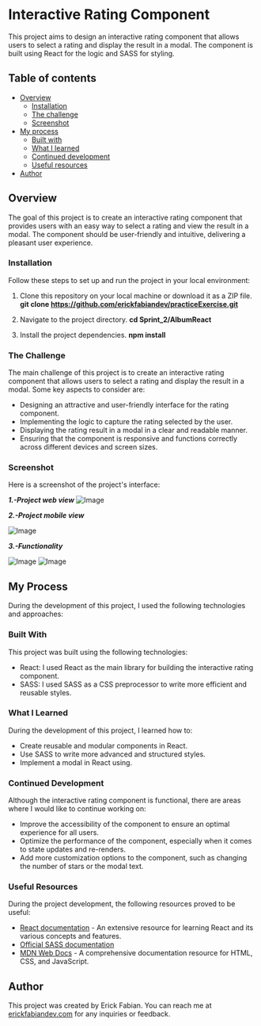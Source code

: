 # Interactive Rating Component
This project aims to design an interactive rating component that allows users to select a rating and display the result in a modal. The component is built using React for the logic and SASS for styling.

## Table of contents

- [Overview](#overview)
  - [Installation](#Installation)  
  - [The challenge](#the-challenge)
  - [Screenshot](#screenshot)
- [My process](#my-process)
  - [Built with](#built-with)
  - [What I learned](#what-i-learned)
  - [Continued development](#continued-development)
  - [Useful resources](#useful-resources)
- [Author](#author)

## Overview
The goal of this project is to create an interactive rating component that provides users with an easy way to select a rating and view the result in a modal. The component should be user-friendly and intuitive, delivering a pleasant user experience.

### Installation
Follow these steps to set up and run the project in your local environment:

1.  Clone this repository on your local machine or download it as a ZIP file.
     **git clone https://github.com/erickfabiandev/practiceExercise.git** 
2.  Navigate to the project directory.
     **cd Sprint_2/AlbumReact** 

3.  Install the project dependencies.
     **npm install**


### The Challenge
The main challenge of this project is to create an interactive rating component that allows users to select a rating and display the result in a modal. Some key aspects to consider are:

* Designing an attractive and user-friendly interface for the rating component.
* Implementing the logic to capture the rating selected by the user.
* Displaying the rating result in a modal in a clear and readable manner.
* Ensuring that the component is responsive and functions correctly across different devices and screen sizes.

### Screenshot
Here is a screenshot of the project's interface:

***1.-Project web view***
![Image](./src/assets/image.png)

***2.-Project mobile view***

![Image](./src/assets/image-3.jpg)

***3.-Functionality***

![Image](./src/assets/image-1.png)
![Image](./src/assets/image-2.png)




## My Process
During the development of this project, I used the following technologies and approaches:

### Built With
This project was built using the following technologies:

* React: I used React as the main library for building the interactive rating component.
* SASS: I used SASS as a CSS preprocessor to write more efficient and reusable styles.

### What I Learned
During the development of this project, I learned how to:

* Create reusable and modular components in React.
* Use SASS to write more advanced and structured styles.
* Implement a modal in React using.

### Continued Development
Although the interactive rating component is functional, there are areas where I would like to continue working on:

* Improve the accessibility of the component to ensure an optimal experience for all users.
* Optimize the performance of the component, especially when it comes to state updates and re-renders.
* Add more customization options to the component, such as changing the number of stars or the modal text.

### Useful Resources
During the project development, the following resources proved to be useful:

* [React documentation](https://reactjs.org/docs) - An extensive resource for learning React and its various concepts and features.
* [Official SASS documentation](https://sass-lang.com/documentation)
* [MDN Web Docs](https://developer.mozilla.org) - A comprehensive documentation resource for HTML, CSS, and JavaScript.

## Author
This project was created by Erick Fabian. 
You can reach me at [erickfabiandev.com](https://erickfabiandev.com) for any inquiries or feedback.
